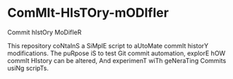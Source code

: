 # ComMIt-HIsTOry-mODIfIer
Commit hIstOry MoDifIeR

This repository coNtaInS a SiMplE script to aUtoMate commIt historY modifications. The puRpose iS to test Git commit automation, explorE hOW commIt HIstory can be altered, And experimenT wiTh geNeraTing Commits usiNg scripTs.
